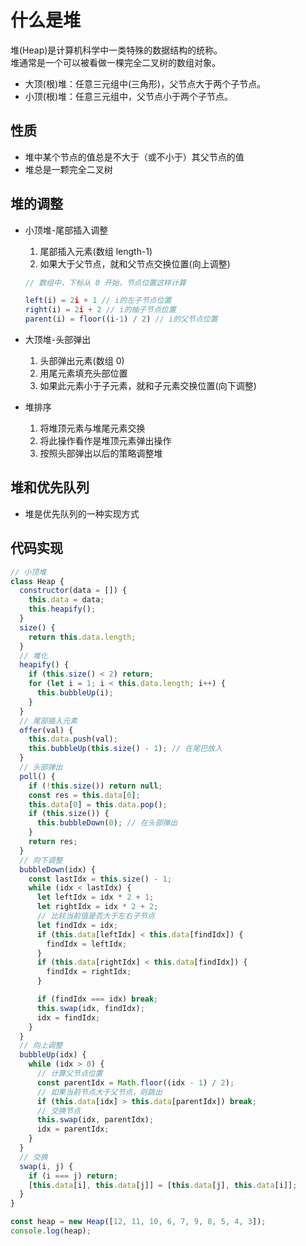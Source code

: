 # 什么是堆

堆(Heap)是计算机科学中一类特殊的数据结构的统称。<br/>
堆通常是一个可以被看做一棵完全二叉树的数组对象。

- 大顶(根)堆：任意三元组中(三角形)，父节点大于两个子节点。
- 小顶(根)堆：任意三元组中，父节点小于两个子节点。

## 性质

- 堆中某个节点的值总是不大于（或不小于）其父节点的值
- 堆总是一颗完全二叉树

## 堆的调整

- 小顶堆-尾部插入调整

  1. 尾部插入元素(数组 length-1)
  2. 如果大于父节点，就和父节点交换位置(向上调整)

  ```javascript
  // 数组中，下标从 0 开始，节点位置这样计算

  left(i) = 2i + 1 // i的左子节点位置
  right(i) = 2i + 2 // i的柚子节点位置
  parent(i) = floor((i-1) / 2) // i的父节点位置
  ```

- 大顶堆-头部弹出

  1. 头部弹出元素(数组 0)
  2. 用尾元素填充头部位置
  3. 如果此元素小于子元素，就和子元素交换位置(向下调整)

- 堆排序

  1. 将堆顶元素与堆尾元素交换
  2. 将此操作看作是堆顶元素弹出操作
  3. 按照头部弹出以后的策略调整堆

## 堆和优先队列

- 堆是优先队列的一种实现方式

## 代码实现

```javascript
// 小顶堆
class Heap {
  constructor(data = []) {
    this.data = data;
    this.heapify();
  }
  size() {
    return this.data.length;
  }
  // 堆化
  heapify() {
    if (this.size() < 2) return;
    for (let i = 1; i < this.data.length; i++) {
      this.bubbleUp(i);
    }
  }
  // 尾部插入元素
  offer(val) {
    this.data.push(val);
    this.bubbleUp(this.size() - 1); // 在尾巴放入
  }
  // 头部弹出
  poll() {
    if (!this.size()) return null;
    const res = this.data[0];
    this.data[0] = this.data.pop();
    if (this.size()) {
      this.bubbleDown(0); // 在头部弹出
    }
    return res;
  }
  // 向下调整
  bubbleDown(idx) {
    const lastIdx = this.size() - 1;
    while (idx < lastIdx) {
      let leftIdx = idx * 2 + 1;
      let rightIdx = idx * 2 + 2;
      // 比较当前值是否大于左右子节点
      let findIdx = idx;
      if (this.data[leftIdx] < this.data[findIdx]) {
        findIdx = leftIdx;
      }
      if (this.data[rightIdx] < this.data[findIdx]) {
        findIdx = rightIdx;
      }

      if (findIdx === idx) break;
      this.swap(idx, findIdx);
      idx = findIdx;
    }
  }
  // 向上调整
  bubbleUp(idx) {
    while (idx > 0) {
      // 计算父节点位置
      const parentIdx = Math.floor((idx - 1) / 2);
      // 如果当前节点大于父节点，则跳出
      if (this.data[idx] > this.data[parentIdx]) break;
      // 交换节点
      this.swap(idx, parentIdx);
      idx = parentIdx;
    }
  }
  // 交换
  swap(i, j) {
    if (i === j) return;
    [this.data[i], this.data[j]] = [this.data[j], this.data[i]];
  }
}

const heap = new Heap([12, 11, 10, 6, 7, 9, 8, 5, 4, 3]);
console.log(heap);
```
